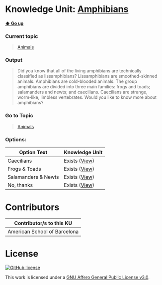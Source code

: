 # Knowledge Unit: [Amphibians](../../knowledge_units/animals/amphibians.md)

#### [:arrow_up: Go up](../../topics/animals.md)
### Current topic
> [Animals](../../topics/animals.md)
### Output
> Did you know that all of the living amphibians are technically classified as lissamphibians? Lissamphibians are smoothed-skinned animals. Amphibians are cold-blooded animals. The group amphibians are divided into three main families: frogs and toads; salamanders and newts; and caecilians. Caecilians are strange, worm-like, limbless vertebrates. Would you like to know more about amphibians?
### Go to Topic
> [Animals](../../topics/animals.md)

### Options: 

| Option Text | Knowledge Unit |
| - | - |  
| Caecilians  |  Exists ([View](../../knowledge_units/animals/caecilians.md))  |  
| Frogs &amp; Toads  |  Exists ([View](../../knowledge_units/animals/frogs-toads.md))  |  
| Salamanders &amp; Newts  |  Exists ([View](../../knowledge_units/animals/salamanders-newts.md))  |  
| No, thanks  |  Exists ([View](../../knowledge_units/animals/no-thanks.md))  | 

# Contributors

| Contributor/s to this KU |
| - | 
| American School of Barcelona |

# License
[![GitHub license](https://img.shields.io/github/license/inbrainz/cerebro)](https://github.com/inbrainz/cerebro/blob/master/LICENSE)

This work is licensed under a [GNU Affero General Public License v3.0](https://www.gnu.org/licenses/agpl-3.0.txt).